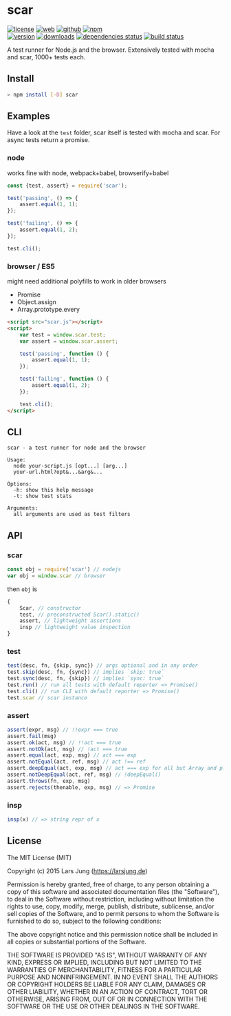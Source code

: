 # scar

[![license][license-img]][github] [![web][web-img]][web] [![github][github-img]][github] [![npm][npm-img]][npm]  
[![version][npm-v-img]][npm] [![downloads][npm-dm-img]][npm] [![dependencies status][gemnasium-img]][gemnasium] [![build status][travis-img]][travis]

A test runner for Node.js and the browser. Extensively tested with mocha and
scar, 1000+ tests each.


## Install

~~~sh
> npm install [-D] scar
~~~


## Examples

Have a look at the `test` folder, scar itself is tested with mocha and scar.
For async tests return a promise.


### node

works fine with node, webpack+babel, browserify+babel

~~~js
const {test, assert} = require('scar');

test('passing', () => {
    assert.equal(1, 1);
});

test('failing', () => {
    assert.equal(1, 2);
});

test.cli();
~~~


### browser / ES5

might need additional polyfills to work in older browsers

* Promise
* Object.assign
* Array.prototype.every

~~~html
<script src="scar.js"></script>
<script>
    var test = window.scar.test;
    var assert = window.scar.assert;

    test('passing', function () {
        assert.equal(1, 1);
    });

    test('failing', function () {
        assert.equal(1, 2);
    });

    test.cli();
</script>
~~~


## CLI

~~~
scar - a test runner for node and the browser

Usage:
  node your-script.js [opt...] [arg...]
  your-url.html?opt&...&arg&...

Options:
  -h: show this help message
  -t: show test stats

Arguments:
  all arguments are used as test filters
~~~


## API

### scar
~~~js
const obj = require('scar') // nodejs
var obj = window.scar // browser
~~~

then `obj` is

~~~js
{
    Scar, // constructor
    test, // preconstructed Scar().static()
    assert, // lightweight assertions
    insp // lightweight value inspection
}
~~~

### test
~~~js
test(desc, fn, {skip, sync}) // args optional and in any order
test.skip(desc, fn, {sync}) // implies `skip: true`
test.sync(desc, fn, {skip}) // implies `sync: true`
test.run() // run all tests with default reporter => Promise()
test.cli() // run CLI with default reporter => Promise()
test.scar // scar instance
~~~

### assert
~~~js
assert(expr, msg) // !!expr === true
assert.fail(msg)
assert.ok(act, msg) // !!act === true
assert.notOk(act, msg) // !act === true
assert.equal(act, exp, msg) // act === exp
assert.notEqual(act, ref, msg) // act !== ref
assert.deepEqual(act, exp, msg) // act === exp for all but Array and plain Object
assert.notDeepEqual(act, ref, msg) // !deepEqual()
assert.throws(fn, exp, msg)
assert.rejects(thenable, exp, msg) // => Promise
~~~

### insp
~~~js
insp(x) // => string repr of x
~~~


## License
The MIT License (MIT)

Copyright (c) 2015 Lars Jung (https://larsjung.de)

Permission is hereby granted, free of charge, to any person obtaining a copy
of this software and associated documentation files (the "Software"), to deal
in the Software without restriction, including without limitation the rights
to use, copy, modify, merge, publish, distribute, sublicense, and/or sell
copies of the Software, and to permit persons to whom the Software is
furnished to do so, subject to the following conditions:

The above copyright notice and this permission notice shall be included in
all copies or substantial portions of the Software.

THE SOFTWARE IS PROVIDED "AS IS", WITHOUT WARRANTY OF ANY KIND, EXPRESS OR
IMPLIED, INCLUDING BUT NOT LIMITED TO THE WARRANTIES OF MERCHANTABILITY,
FITNESS FOR A PARTICULAR PURPOSE AND NONINFRINGEMENT. IN NO EVENT SHALL THE
AUTHORS OR COPYRIGHT HOLDERS BE LIABLE FOR ANY CLAIM, DAMAGES OR OTHER
LIABILITY, WHETHER IN AN ACTION OF CONTRACT, TORT OR OTHERWISE, ARISING FROM,
OUT OF OR IN CONNECTION WITH THE SOFTWARE OR THE USE OR OTHER DEALINGS IN
THE SOFTWARE.


[web]: https://larsjung.de/scar/
[github]: https://github.com/lrsjng/scar
[npm]: https://www.npmjs.org/package/scar
[gemnasium]: https://gemnasium.com/lrsjng/scar
[travis]: https://travis-ci.org/lrsjng/scar

[license-img]: https://img.shields.io/badge/license-MIT-a0a060.svg?style=flat-square
[web-img]: https://img.shields.io/badge/web-larsjung.de/scar-a0a060.svg?style=flat-square
[github-img]: https://img.shields.io/badge/github-lrsjng/scar-a0a060.svg?style=flat-square
[npm-img]: https://img.shields.io/badge/npm-scar-a0a060.svg?style=flat-square

[npm-v-img]: https://img.shields.io/npm/v/scar.svg?style=flat-square
[npm-dm-img]: https://img.shields.io/npm/dm/scar.svg?style=flat-square
[gemnasium-img]: https://img.shields.io/gemnasium/lrsjng/scar.svg?style=flat-square
[travis-img]: https://img.shields.io/travis/lrsjng/scar.svg?style=flat-square
